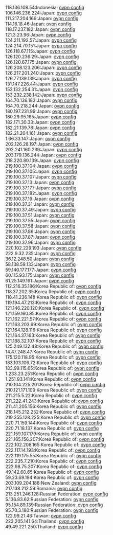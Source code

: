 118.136.108.54:Indonesia: [ovpn config](vpn/118_136_108_54.ovpn)  
106.146.236.224:Japan: [ovpn config](vpn/106_146_236_224.ovpn)  
111.217.204.169:Japan: [ovpn config](vpn/111_217_204_169.ovpn)  
114.16.18.46:Japan: [ovpn config](vpn/114_16_18_46.ovpn)  
118.17.237.182:Japan: [ovpn config](vpn/118_17_237_182.ovpn)  
121.3.23.96:Japan: [ovpn config](vpn/121_3_23_96.ovpn)  
124.211.192.57:Japan: [ovpn config](vpn/124_211_192_57.ovpn)  
124.214.70.151:Japan: [ovpn config](vpn/124_214_70_151.ovpn)  
126.118.67.115:Japan: [ovpn config](vpn/126_118_67_115.ovpn)  
126.120.236.29:Japan: [ovpn config](vpn/126_120_236_29.ovpn)  
126.120.67.175:Japan: [ovpn config](vpn/126_120_67_175.ovpn)  
126.208.123.206:Japan: [ovpn config](vpn/126_208_123_206.ovpn)  
126.217.201.240:Japan: [ovpn config](vpn/126_217_201_240.ovpn)  
126.77.139.139:Japan: [ovpn config](vpn/126_77_139_139.ovpn)  
131.147.226.44:Japan: [ovpn config](vpn/131_147_226_44.ovpn)  
153.132.254.31:Japan: [ovpn config](vpn/153_132_254_31.ovpn)  
153.232.238.142:Japan: [ovpn config](vpn/153_232_238_142.ovpn)  
164.70.136.183:Japan: [ovpn config](vpn/164_70_136_183.ovpn)  
164.70.218.244:Japan: [ovpn config](vpn/164_70_218_244.ovpn)  
180.197.231.99:Japan: [ovpn config](vpn/180_197_231_99.ovpn)  
180.29.95.165:Japan: [ovpn config](vpn/180_29_95_165.ovpn)  
182.171.30.33:Japan: [ovpn config](vpn/182_171_30_33.ovpn)  
182.21.139.78:Japan: [ovpn config](vpn/182_21_139_78.ovpn)  
182.21.204.161:Japan: [ovpn config](vpn/182_21_204_161.ovpn)  
1.66.33.147:Japan: [ovpn config](vpn/1_66_33_147.ovpn)  
202.126.28.197:Japan: [ovpn config](vpn/202_126_28_197.ovpn)  
202.241.160.239:Japan: [ovpn config](vpn/202_241_160_239.ovpn)  
203.179.136.244:Japan: [ovpn config](vpn/203_179_136_244.ovpn)  
218.220.80.139:Japan: [ovpn config](vpn/218_220_80_139.ovpn)  
219.100.37.104:Japan: [ovpn config](vpn/219_100_37_104.ovpn)  
219.100.37.105:Japan: [ovpn config](vpn/219_100_37_105.ovpn)  
219.100.37.107:Japan: [ovpn config](vpn/219_100_37_107.ovpn)  
219.100.37.13:Japan: [ovpn config](vpn/219_100_37_13.ovpn)  
219.100.37.177:Japan: [ovpn config](vpn/219_100_37_177.ovpn)  
219.100.37.182:Japan: [ovpn config](vpn/219_100_37_182.ovpn)  
219.100.37.19:Japan: [ovpn config](vpn/219_100_37_19.ovpn)  
219.100.37.31:Japan: [ovpn config](vpn/219_100_37_31.ovpn)  
219.100.37.49:Japan: [ovpn config](vpn/219_100_37_49.ovpn)  
219.100.37.51:Japan: [ovpn config](vpn/219_100_37_51.ovpn)  
219.100.37.55:Japan: [ovpn config](vpn/219_100_37_55.ovpn)  
219.100.37.58:Japan: [ovpn config](vpn/219_100_37_58.ovpn)  
219.100.37.86:Japan: [ovpn config](vpn/219_100_37_86.ovpn)  
219.100.37.87:Japan: [ovpn config](vpn/219_100_37_87.ovpn)  
219.100.37.96:Japan: [ovpn config](vpn/219_100_37_96.ovpn)  
220.102.229.193:Japan: [ovpn config](vpn/220_102_229_193.ovpn)  
222.9.32.235:Japan: [ovpn config](vpn/222_9_32_235.ovpn)  
36.12.248.50:Japan: [ovpn config](vpn/36_12_248_50.ovpn)  
58.138.59.133:Japan: [ovpn config](vpn/58_138_59_133.ovpn)  
59.140.177.177:Japan: [ovpn config](vpn/59_140_177_177.ovpn)  
60.115.93.175:Japan: [ovpn config](vpn/60_115_93_175.ovpn)  
61.25.149.161:Japan: [ovpn config](vpn/61_25_149_161.ovpn)  
112.216.35.186:Korea Republic of: [ovpn config](vpn/112_216_35_186.ovpn)  
118.37.202.35:Korea Republic of: [ovpn config](vpn/118_37_202_35.ovpn)  
118.41.236.148:Korea Republic of: [ovpn config](vpn/118_41_236_148.ovpn)  
119.194.47.213:Korea Republic of: [ovpn config](vpn/119_194_47_213.ovpn)  
121.146.220.120:Korea Republic of: [ovpn config](vpn/121_146_220_120.ovpn)  
121.159.160.85:Korea Republic of: [ovpn config](vpn/121_159_160_85.ovpn)  
121.162.221.57:Korea Republic of: [ovpn config](vpn/121_162_221_57.ovpn)  
121.163.203.69:Korea Republic of: [ovpn config](vpn/121_163_203_69.ovpn)  
121.164.128.116:Korea Republic of: [ovpn config](vpn/121_164_128_116.ovpn)  
121.164.37.163:Korea Republic of: [ovpn config](vpn/121_164_37_163.ovpn)  
121.188.32.107:Korea Republic of: [ovpn config](vpn/121_188_32_107.ovpn)  
125.249.132.48:Korea Republic of: [ovpn config](vpn/125_249_132_48.ovpn)  
14.47.248.47:Korea Republic of: [ovpn config](vpn/14_47_248_47.ovpn)  
175.120.118.95:Korea Republic of: [ovpn config](vpn/175_120_118_95.ovpn)  
183.103.106.72:Korea Republic of: [ovpn config](vpn/183_103_106_72.ovpn)  
183.99.115.65:Korea Republic of: [ovpn config](vpn/183_99_115_65.ovpn)  
1.233.23.251:Korea Republic of: [ovpn config](vpn/1_233_23_251.ovpn)  
1.251.93.141:Korea Republic of: [ovpn config](vpn/1_251_93_141.ovpn)  
210.104.225.201:Korea Republic of: [ovpn config](vpn/210_104_225_201.ovpn)  
210.121.171.109:Korea Republic of: [ovpn config](vpn/210_121_171_109.ovpn)  
211.215.5.22:Korea Republic of: [ovpn config](vpn/211_215_5_22.ovpn)  
211.222.41.243:Korea Republic of: [ovpn config](vpn/211_222_41_243.ovpn)  
211.41.205.156:Korea Republic of: [ovpn config](vpn/211_41_205_156.ovpn)  
218.145.212.252:Korea Republic of: [ovpn config](vpn/218_145_212_252.ovpn)  
219.255.128.225:Korea Republic of: [ovpn config](vpn/219_255_128_225.ovpn)  
220.71.159.144:Korea Republic of: [ovpn config](vpn/220_71_159_144.ovpn)  
220.71.18.137:Korea Republic of: [ovpn config](vpn/220_71_18_137.ovpn)  
221.159.107.179:Korea Republic of: [ovpn config](vpn/221_159_107_179.ovpn)  
221.165.156.207:Korea Republic of: [ovpn config](vpn/221_165_156_207.ovpn)  
222.102.208.165:Korea Republic of: [ovpn config](vpn/222_102_208_165.ovpn)  
222.117.14.193:Korea Republic of: [ovpn config](vpn/222_117_14_193.ovpn)  
222.119.175.55:Korea Republic of: [ovpn config](vpn/222_119_175_55.ovpn)  
222.235.7.210:Korea Republic of: [ovpn config](vpn/222_235_7_210.ovpn)  
222.98.75.207:Korea Republic of: [ovpn config](vpn/222_98_75_207.ovpn)  
49.142.60.65:Korea Republic of: [ovpn config](vpn/49_142_60_65.ovpn)  
59.23.69.194:Korea Republic of: [ovpn config](vpn/59_23_69_194.ovpn)  
203.109.204.188:New Zealand: [ovpn config](vpn/203_109_204_188.ovpn)  
217.138.212.59:Romania: [ovpn config](vpn/217_138_212_59.ovpn)  
213.251.246.128:Russian Federation: [ovpn config](vpn/213_251_246_128.ovpn)  
5.136.83.62:Russian Federation: [ovpn config](vpn/5_136_83_62.ovpn)  
95.154.89.139:Russian Federation: [ovpn config](vpn/95_154_89_139.ovpn)  
95.70.3.180:Russian Federation: [ovpn config](vpn/95_70_3_180.ovpn)  
122.99.21.46:Taiwan: [ovpn config](vpn/122_99_21_46.ovpn)  
223.205.141.64:Thailand: [ovpn config](vpn/223_205_141_64.ovpn)  
49.49.221.250:Thailand: [ovpn config](vpn/49_49_221_250.ovpn)  
